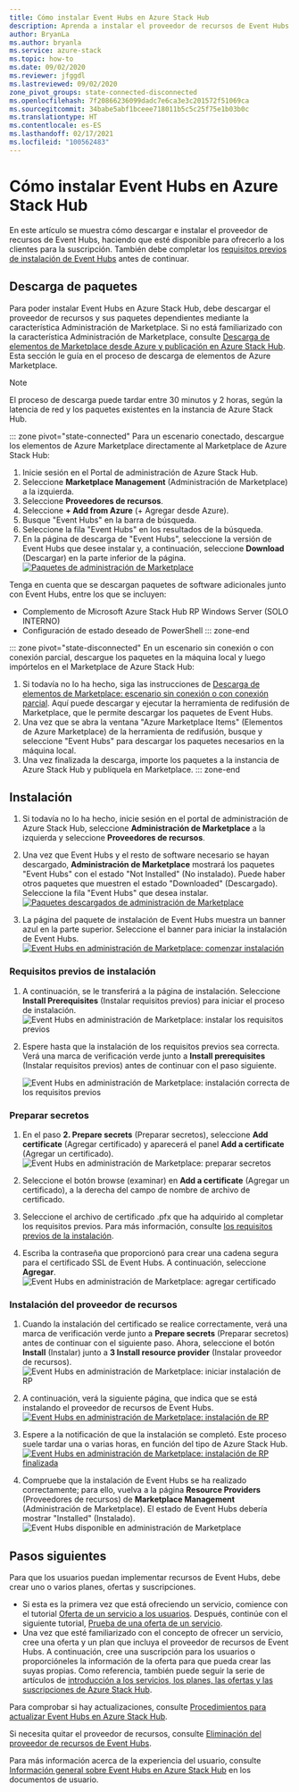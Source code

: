 ```yaml
---
title: Cómo instalar Event Hubs en Azure Stack Hub
description: Aprenda a instalar el proveedor de recursos de Event Hubs en Azure Stack Hub.
author: BryanLa
ms.author: bryanla
ms.service: azure-stack
ms.topic: how-to
ms.date: 09/02/2020
ms.reviewer: jfggdl
ms.lastreviewed: 09/02/2020
zone_pivot_groups: state-connected-disconnected
ms.openlocfilehash: 7f20866236099dadc7e6ca3e3c201572f51069ca
ms.sourcegitcommit: 34babe5abf1bceee718011b5c5c25f75e1b03b0c
ms.translationtype: HT
ms.contentlocale: es-ES
ms.lasthandoff: 02/17/2021
ms.locfileid: "100562483"
---
```

# <a name="how-to-install-event-hubs-on-azure-stack-hub"></a>Cómo instalar Event Hubs en Azure Stack Hub

En este artículo se muestra cómo descargar e instalar el proveedor de recursos de Event Hubs, haciendo que esté disponible para ofrecerlo a los clientes para la suscripción. También debe completar los [requisitos previos de instalación de Event Hubs](event-hubs-rp-prerequisites.md) antes de continuar.

## <a name="download-packages"></a>Descarga de paquetes

Para poder instalar Event Hubs en Azure Stack Hub, debe descargar el proveedor de recursos y sus paquetes dependientes mediante la característica Administración de Marketplace. Si no está familiarizado con la característica Administración de Marketplace, consulte [Descarga de elementos de Marketplace desde Azure y publicación en Azure Stack Hub](azure-stack-download-azure-marketplace-item.md). Esta sección le guía en el proceso de descarga de elementos de Azure Marketplace. 

> [!NOTE]
> El proceso de descarga puede tardar entre 30 minutos y 2 horas, según la latencia de red y los paquetes existentes en la instancia de Azure Stack Hub. 

::: zone pivot="state-connected"
Para un escenario conectado, descargue los elementos de Azure Marketplace directamente al Marketplace de Azure Stack Hub:

1. Inicie sesión en el Portal de administración de Azure Stack Hub.
2. Seleccione **Marketplace Management** (Administración de Marketplace) a la izquierda.
3. Seleccione **Proveedores de recursos**.
4. Seleccione **+ Add from Azure** (+ Agregar desde Azure).
5. Busque "Event Hubs" en la barra de búsqueda.
6. Seleccione la fila "Event Hubs" en los resultados de la búsqueda. 
7. En la página de descarga de "Event Hubs", seleccione la versión de Event Hubs que desee instalar y, a continuación, seleccione **Download** (Descargar) en la parte inferior de la página. 
   [![Paquetes de administración de Marketplace](media/event-hubs-rp-install/1-marketplace-management-download.png)](media/event-hubs-rp-install/1-marketplace-management-download.png#lightbox)

Tenga en cuenta que se descargan paquetes de software adicionales junto con Event Hubs, entre los que se incluyen:

- Complemento de Microsoft Azure Stack Hub RP Windows Server (SOLO INTERNO)
- Configuración de estado deseado de PowerShell
::: zone-end

::: zone pivot="state-disconnected"
En un escenario sin conexión o con conexión parcial, descargue los paquetes en la máquina local y luego impórtelos en el Marketplace de Azure Stack Hub:

1. Si todavía no lo ha hecho, siga las instrucciones de [Descarga de elementos de Marketplace: escenario sin conexión o con conexión parcial](azure-stack-download-azure-marketplace-item.md?pivots=state-disconnected). Aquí puede descargar y ejecutar la herramienta de redifusión de Marketplace, que le permite descargar los paquetes de Event Hubs.
2. Una vez que se abra la ventana "Azure Marketplace Items" (Elementos de Azure Marketplace) de la herramienta de redifusión, busque y seleccione "Event Hubs" para descargar los paquetes necesarios en la máquina local.
3. Una vez finalizada la descarga, importe los paquetes a la instancia de Azure Stack Hub y publíquela en Marketplace. 
::: zone-end

## <a name="installation"></a>Instalación 

1. Si todavía no lo ha hecho, inicie sesión en el portal de administración de Azure Stack Hub, seleccione **Administración de Marketplace** a la izquierda y seleccione **Proveedores de recursos**.
2. Una vez que Event Hubs y el resto de software necesario se hayan descargado, **Administración de Marketplace** mostrará los paquetes "Event Hubs" con el estado "Not Installed" (No instalado). Puede haber otros paquetes que muestren el estado "Downloaded" (Descargado). Seleccione la fila "Event Hubs" que desea instalar.
   [![Paquetes descargados de administración de Marketplace](media/event-hubs-rp-install/2-marketplace-management-downloaded.png)](media/event-hubs-rp-install/2-marketplace-management-downloaded.png#lightbox)
 
3. La página del paquete de instalación de Event Hubs muestra un banner azul en la parte superior. Seleccione el banner para iniciar la instalación de Event Hubs.
   [![Event Hubs en administración de Marketplace: comenzar instalación](media/event-hubs-rp-install/3-marketplace-management-install-ready.png)](media/event-hubs-rp-install/3-marketplace-management-install-ready.png#lightbox)

### <a name="install-prerequisites"></a>Requisitos previos de instalación

1. A continuación, se le transferirá a la página de instalación. Seleccione **Install Prerequisites** (Instalar requisitos previos) para iniciar el proceso de instalación.
   ![Event Hubs en administración de Marketplace: instalar los requisitos previos](media/event-hubs-rp-install/4-marketplace-management-install-prereqs-start.png)
 
2. Espere hasta que la instalación de los requisitos previos sea correcta. Verá una marca de verificación verde junto a **Install prerequisites** (Instalar requisitos previos) antes de continuar con el paso siguiente.

   ![Event Hubs en administración de Marketplace: instalación correcta de los requisitos previos](media/event-hubs-rp-install/5-marketplace-management-install-prereqs-succeeded.png)

### <a name="prepare-secrets"></a>Preparar secretos 

1. En el paso **2. Prepare secrets** (Preparar secretos), seleccione **Add certificate** (Agregar certificado) y aparecerá el panel **Add a certificate** (Agregar un certificado).
   ![Event Hubs en administración de Marketplace: preparar secretos](media/event-hubs-rp-install/6-marketplace-management-install-prepare-secrets.png)

2. Seleccione el botón browse (examinar) en **Add a certificate** (Agregar un certificado), a la derecha del campo de nombre de archivo de certificado.
3. Seleccione el archivo de certificado .pfx que ha adquirido al completar los requisitos previos. Para más información, consulte [los requisitos previos de la instalación](event-hubs-rp-prerequisites.md). 

4. Escriba la contraseña que proporcionó para crear una cadena segura para el certificado SSL de Event Hubs. A continuación, seleccione **Agregar**.
   ![Event Hubs en administración de Marketplace: agregar certificado](media/event-hubs-rp-install/7-marketplace-management-install-prepare-secrets-add-cert.png)

### <a name="install-resource-provider"></a>Instalación del proveedor de recursos

1. Cuando la instalación del certificado se realice correctamente, verá una marca de verificación verde junto a **Prepare secrets** (Preparar secretos) antes de continuar con el siguiente paso. Ahora, seleccione el botón **Install** (Instalar) junto a **3 Install resource provider** (Instalar proveedor de recursos).
   ![Event Hubs en administración de Marketplace: iniciar instalación de RP](media/event-hubs-rp-install/8-marketplace-management-install-start.png)
 
2. A continuación, verá la siguiente página, que indica que se está instalando el proveedor de recursos de Event Hubs.
   [![Event Hubs en administración de Marketplace: instalación de RP](media/event-hubs-rp-install/9-marketplace-management-install-inprogress.png)](media/event-hubs-rp-install/9-marketplace-management-install-inprogress.png#lightbox)
 
3. Espere a la notificación de que la instalación se completó. Este proceso suele tardar una o varias horas, en función del tipo de Azure Stack Hub. 
   [![Event Hubs en administración de Marketplace: instalación de RP finalizada](media/event-hubs-rp-install/10-marketplace-management-install-complete.png)](media/event-hubs-rp-install/10-marketplace-management-install-complete.png#lightbox)

4. Compruebe que la instalación de Event Hubs se ha realizado correctamente; para ello, vuelva a la página **Resource Providers** (Proveedores de recursos) de **Marketplace Management** (Administración de Marketplace). El estado de Event Hubs debería mostrar "Installed" (Instalado).
   ![Event Hubs disponible en administración de Marketplace](media/event-hubs-rp-install/11-marketplace-management-rps-installed.png)

## <a name="next-steps"></a>Pasos siguientes

Para que los usuarios puedan implementar recursos de Event Hubs, debe crear uno o varios planes, ofertas y suscripciones. 

- Si esta es la primera vez que está ofreciendo un servicio, comience con el tutorial [Oferta de un servicio a los usuarios](tutorial-offer-services.md). Después, continúe con el siguiente tutorial, [Prueba de una oferta de un servicio](tutorial-test-offer.md).
- Una vez que esté familiarizado con el concepto de ofrecer un servicio, cree una oferta y un plan que incluya el proveedor de recursos de Event Hubs. A continuación, cree una suscripción para los usuarios o proporcióneles la información de la oferta para que pueda crear las suyas propias. Como referencia, también puede seguir la serie de artículos de [introducción a los servicios, los planes, las ofertas y las suscripciones de Azure Stack Hub](service-plan-offer-subscription-overview.md).

Para comprobar si hay actualizaciones, consulte [Procedimientos para actualizar Event Hubs en Azure Stack Hub](resource-provider-apply-updates.md).

Si necesita quitar el proveedor de recursos, consulte [Eliminación del proveedor de recursos de Event Hubs](event-hubs-rp-remove.md).

Para más información acerca de la experiencia del usuario, consulte [Información general sobre Event Hubs en Azure Stack Hub](../user/event-hubs-overview.md) en los documentos de usuario.